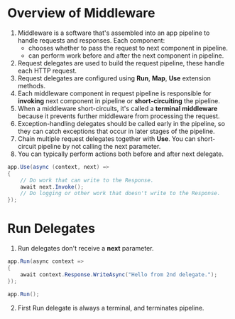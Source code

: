# Overview of Middleware
1. Middleware is a software that's assembled into an app pipeline to handle requests and responses. Each component:
    - chooses whether to pass the request to next component in pipeline.
    - can perform work before and after the next component in pipeline.
2. Request delegates are used to build the request pipeline, these handle each HTTP request.
3. Request delegates are configured using **Run**, **Map**, **Use** extension methods.
4. Each middleware component in request pipeline is responsible for **invoking** next component in pipeline or **short-circuiting** the pipeline.
5. When a middleware short-circuits, it's called a **terminal middleware** because it prevents further middleware from processing the request.
6. Exception-handling delegates should be called early in the pipeline, so they can catch exceptions that occur in later stages of the pipeline.
7. Chain multiple request delegates together with **Use**. You can short-circuit pipeline by not calling the next parameter.
8. You can typically perform actions both before and after next delegate.
```c#
app.Use(async (context, next) =>
{
    // Do work that can write to the Response.
    await next.Invoke();
    // Do logging or other work that doesn't write to the Response.
});
```

# Run Delegates
1. Run delegates don't receive a **next** parameter.
```c#
app.Run(async context =>
{
    await context.Response.WriteAsync("Hello from 2nd delegate.");
});

app.Run();
```
2. First Run delegate is always a terminal, and terminates pipeline.
